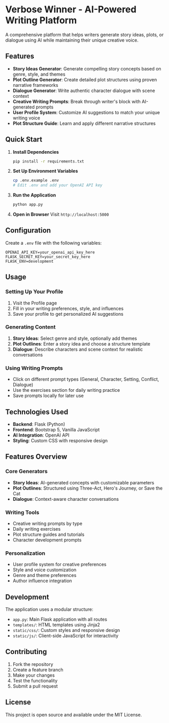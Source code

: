 # Verbose Winner - AI-Powered Writing Platform

A comprehensive platform that helps writers generate story ideas, plots, or dialogue using AI while maintaining their unique creative voice.

## Features

- **Story Ideas Generator**: Generate compelling story concepts based on genre, style, and themes
- **Plot Outline Generator**: Create detailed plot structures using proven narrative frameworks
- **Dialogue Generator**: Write authentic character dialogue with scene context
- **Creative Writing Prompts**: Break through writer's block with AI-generated prompts
- **User Profile System**: Customize AI suggestions to match your unique writing voice
- **Plot Structure Guide**: Learn and apply different narrative structures

## Quick Start

1. **Install Dependencies**
   ```bash
   pip install -r requirements.txt
   ```

2. **Set Up Environment Variables**
   ```bash
   cp .env.example .env
   # Edit .env and add your OpenAI API key
   ```

3. **Run the Application**
   ```bash
   python app.py
   ```

4. **Open in Browser**
   Visit `http://localhost:5000`

## Configuration

Create a `.env` file with the following variables:

```
OPENAI_API_KEY=your_openai_api_key_here
FLASK_SECRET_KEY=your_secret_key_here
FLASK_ENV=development
```

## Usage

### Setting Up Your Profile
1. Visit the Profile page
2. Fill in your writing preferences, style, and influences
3. Save your profile to get personalized AI suggestions

### Generating Content
1. **Story Ideas**: Select genre and style, optionally add themes
2. **Plot Outlines**: Enter a story idea and choose a structure template
3. **Dialogue**: Describe characters and scene context for realistic conversations

### Using Writing Prompts
- Click on different prompt types (General, Character, Setting, Conflict, Dialogue)
- Use the exercises section for daily writing practice
- Save prompts locally for later use

## Technologies Used

- **Backend**: Flask (Python)
- **Frontend**: Bootstrap 5, Vanilla JavaScript
- **AI Integration**: OpenAI API
- **Styling**: Custom CSS with responsive design

## Features Overview

### Core Generators
- **Story Ideas**: AI-generated concepts with customizable parameters
- **Plot Outlines**: Structured using Three-Act, Hero's Journey, or Save the Cat
- **Dialogue**: Context-aware character conversations

### Writing Tools
- Creative writing prompts by type
- Daily writing exercises
- Plot structure guides and tutorials
- Character development prompts

### Personalization
- User profile system for creative preferences
- Style and voice customization
- Genre and theme preferences
- Author influence integration

## Development

The application uses a modular structure:
- `app.py`: Main Flask application with all routes
- `templates/`: HTML templates using Jinja2
- `static/css/`: Custom styles and responsive design
- `static/js/`: Client-side JavaScript for interactivity

## Contributing

1. Fork the repository
2. Create a feature branch
3. Make your changes
4. Test the functionality
5. Submit a pull request

## License

This project is open source and available under the MIT License. 
